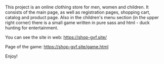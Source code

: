 
This project is an online clothing store for men, women and children. It consists of the main page, as well as registration pages, shopping cart, catalog and product page. Also in the children's menu section (in the upper right corner) there is a small game written in pure sass and html - duck hunting for entertainment.

You can see the site in web: https://shop-gvf.site/

Page of the game: https://shop-gvf.site/game.html

Enjoy!








